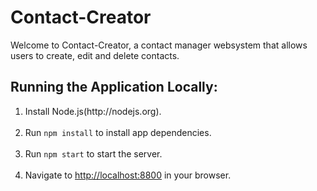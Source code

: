 <h1>Contact-Creator</h1>
<p> Welcome to Contact-Creator, a contact manager websystem that allows users to create, edit and delete contacts.</p>

<h2>Running the Application Locally: </h2>

<ol>
	<li>Install Node.js(http://nodejs.org).</li><br>
	<li>Run <code>npm install</code> to install app dependencies.</li><br>
	<li>Run <code>npm start</code> to start the server.</li><br>
	<li>Navigate to <a href="http://localhost:8800">http://localhost:8800</a> in your browser.</li>
</ol>